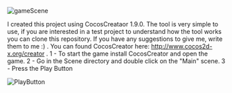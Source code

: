 ![gameScene](https://github.com/St3fanoC/cocosCreator_Project/tree/master/assets/sprites/gameImage.png)

I created this project using CocosCreataor 1.9.0. The tool is very simple to use, if you are interested in a test project to understand how the tool works you can clone this repository. If you have any suggestions to give me, write them to me :) .
You can found CocosCreator here: http://www.cocos2d-x.org/creator .
 1 - To start the game install CocosCreator and open the game.
 2 - Go in the Scene directory and double click on the "Main" scene.
 3 - Press the Play Button 
 
 ![PlayButton]( https://github.com/St3fanoC/cocosCreator_Project/tree/master/assets/sprites/githubPlay.png )

